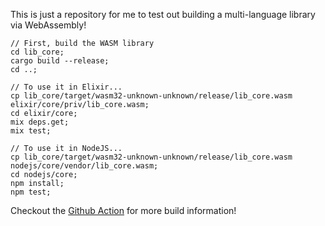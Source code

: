 This is just a repository for me to test out building a multi-language library via WebAssembly!

```
// First, build the WASM library
cd lib_core;
cargo build --release;
cd ..;

// To use it in Elixir...
cp lib_core/target/wasm32-unknown-unknown/release/lib_core.wasm elixir/core/priv/lib_core.wasm;
cd elixir/core;
mix deps.get;
mix test;

// To use it in NodeJS...
cp lib_core/target/wasm32-unknown-unknown/release/lib_core.wasm nodejs/core/vendor/lib_core.wasm;
cd nodejs/core;
npm install;
npm test;
```

Checkout the [Github Action](./.github/workflows/test.yml) for more build information!